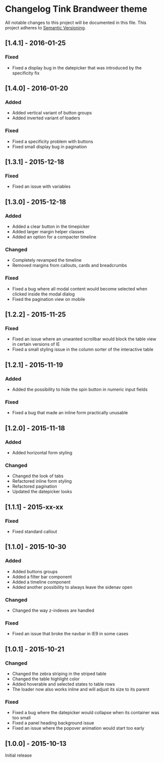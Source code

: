 # Changelog Tink Brandweer theme

All notable changes to this project will be documented in this file.
This project adheres to [Semantic Versioning](http://semver.org/).

<!--
## [Unreleased] - [unreleased]

### Added
### Changed
### Deprecated
### Removed
### Fixed
### Security
-->



## [1.4.1] - 2016-01-25

### Fixed
- Fixed a display bug in the datepicker that was introduced by the specificity fix



## [1.4.0] - 2016-01-20

### Added
- Added vertical variant of button groups
- Added inverted variant of loaders

### Fixed
- Fixed a specificity problem with buttons
- Fixed small display bug in pagination



## [1.3.1] - 2015-12-18

### Fixed
- Fixed an issue with variables



## [1.3.0] - 2015-12-18

### Added
- Added a clear button in the timepicker
- Added larger margin helper classes
- Added an option for a compacter timeline

### Changed
- Completely revamped the timeline
- Removed margins from callouts, cards and breadcrumbs

### Fixed
- Fixed a bug where all modal content would become selected when clicked inside the modal dialog
- Fixed the pagination view on mobile



## [1.2.2] - 2015-11-25

### Fixed
- Fixed an issue where an unwanted scrollbar would block the table view in certain versions of IE
- Fixed a small styling issue in the column sorter of the interactive table



## [1.2.1] - 2015-11-19

### Added
- Added the possibility to hide the spin button in numeric input fields

### Fixed
- Fixed a bug that made an inline form practically unusable



## [1.2.0] - 2015-11-18

### Added
- Added horizontal form styling

### Changed
- Changed the look of tabs
- Refactored inline form styling
- Refactored pagination
- Updated the datepicker looks



## [1.1.1] - 2015-xx-xx

### Fixed
- Fixed standard callout



## [1.1.0] - 2015-10-30

### Added
- Added buttons groups
- Added a filter bar component
- Added a timeline component
- Added another possibility to always leave the sidenav open

### Changed
- Changed the way z-indexes are handled

### Fixed
- Fixed an issue that broke the navbar in IE9 in some cases



## [1.0.1] - 2015-10-21

### Changed
- Changed the zebra striping in the striped table
- Changed the table highlight color
- Added hoverable and selected states to table rows
- The loader now also works inline and will adjust its size to its parent

### Fixed
- Fixed a bug where the datepicker would collapse when its container was too small
- Fixed a panel heading background issue
- Fixed an issue where the popover animation would start too early



## [1.0.0] - 2015-10-13

Initial release
